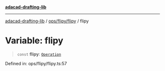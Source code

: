 [**adacad-drafting-lib**](../../../../README.md)

***

[adacad-drafting-lib](../../../../modules.md) / [ops/flipy/flipy](../README.md) / flipy

# Variable: flipy

> `const` **flipy**: [`Operation`](../../../../objects/datatypes/type-aliases/Operation.md)

Defined in: ops/flipy/flipy.ts:57
